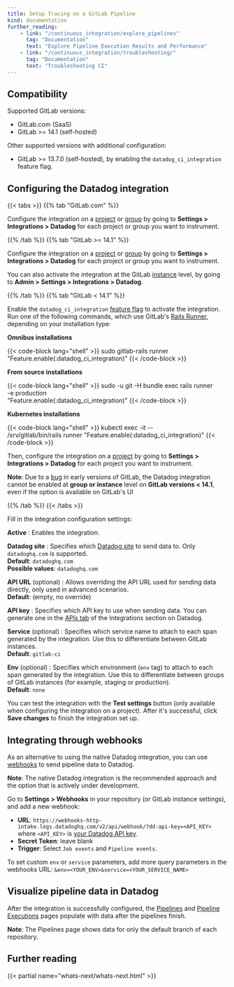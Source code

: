 ```yaml
---
title: Setup Tracing on a GitLab Pipeline
kind: documentation
further_reading:
    - link: "/continuous_integration/explore_pipelines"
      tag: "Documentation"
      text: "Explore Pipeline Execution Results and Performance"
    - link: "/continuous_integration/troubleshooting/"
      tag: "Documentation"
      text: "Troubleshooting CI"
---
```


## Compatibility

Supported GitLab versions:
* GitLab.com (SaaS)
* GitLab >= 14.1 (self-hosted)

Other supported versions with additional configuration:
* GitLab >= 13.7.0 (self-hosted), by enabling the `datadog_ci_integration` feature flag.

## Configuring the Datadog integration

{{< tabs >}}
{{% tab "GitLab.com" %}}

Configure the integration on a [project][1] or [group][2] by going to **Settings > Integrations > Datadog** for each project or group you want to instrument.

[1]: https://docs.gitlab.com/ee/user/admin_area/settings/project_integration_management.html#use-custom-settings-for-a-group-or-project-integration
[2]: https://docs.gitlab.com/ee/user/admin_area/settings/project_integration_management.html#manage-group-level-default-settings-for-a-project-integration
{{% /tab %}}
{{% tab "GitLab &gt;&equals; 14.1" %}}

Configure the integration on a [project][1] or [group][2] by going to **Settings > Integrations > Datadog** for each project or group you want to instrument.

You can also activate the integration at the GitLab [instance][3] level, by going to **Admin > Settings > Integrations > Datadog**.

[1]: https://docs.gitlab.com/ee/user/admin_area/settings/project_integration_management.html#use-custom-settings-for-a-group-or-project-integration
[2]: https://docs.gitlab.com/ee/user/admin_area/settings/project_integration_management.html#manage-group-level-default-settings-for-a-project-integration
[3]: https://docs.gitlab.com/ee/user/admin_area/settings/project_integration_management.html#manage-instance-level-default-settings-for-a-project-integration
{{% /tab %}}
{{% tab "GitLab &lt; 14.1" %}}

Enable the `datadog_ci_integration` [feature flag][1] to activate the integration. Run one of the following commands, which use GitLab's [Rails Runner][2], depending on your installation type:

**Omnibus installations**

{{< code-block lang="shell" >}}
sudo gitlab-rails runner "Feature.enable(:datadog_ci_integration)"
{{< /code-block >}}

**From source installations**

{{< code-block lang="shell" >}}
sudo -u git -H bundle exec rails runner \
  -e production \
  "Feature.enable(:datadog_ci_integration)"
{{< /code-block >}}

**Kubernetes installations**

{{< code-block lang="shell" >}}
kubectl exec -it <task-runner-pod-name> -- \
  /srv/gitlab/bin/rails runner "Feature.enable(:datadog_ci_integration)"
{{< /code-block >}}

Then, configure the integration on a [project][3] by going to **Settings > Integrations > Datadog** for each project you want to instrument.

<div class="alert alert-warning"><strong>Note</strong>: Due to a <a href="https://gitlab.com/gitlab-org/gitlab/-/issues/335218">bug</a> in early versions of GitLab, the Datadog integration cannot be enabled at <strong>group or instance</strong> level on <strong>GitLab versions < 14.1</strong>, even if the option is available on GitLab's UI</div>

[1]: https://docs.gitlab.com/ee/administration/feature_flags.html
[2]: https://docs.gitlab.com/ee/administration/operations/rails_console.html#using-the-rails-runner
[3]: https://docs.gitlab.com/ee/user/admin_area/settings/project_integration_management.html#use-custom-settings-for-a-group-or-project-integration
{{% /tab %}}
{{< /tabs >}}

Fill in the integration configuration settings:

**Active**
: Enables the integration.

**Datadog site**
: Specifies which [Datadog site][1] to send data to. Only `datadoghq.com` is supported.<br/>
**Default**: `datadoghq.com`<br/>
**Possible values**: `datadoghq.com`

**API URL** (optional)
: Allows overriding the API URL used for sending data directly, only used in advanced scenarios.<br/>
**Default**: (empty, no override)

**API key**
: Specifies which API key to use when sending data. You can generate one in the [APIs tab][2] of the Integrations section on Datadog.

**Service** (optional)
: Specifies which service name to attach to each span generated by the integration. Use this to differentiate between GitLab instances.<br/>
**Default**: `gitlab-ci`

**Env** (optional)
: Specifies which environment (`env` tag) to attach to each span generated by the integration. Use this to differentiate between groups of GitLab instances (for example, staging or production).<br/>
**Default**: `none`

You can test the integration with the **Test settings** button (only available when configuring the integration on a project). After it's successful, click **Save changes** to finish the integration set up.

## Integrating through webhooks

As an alternative to using the native Datadog integration, you can use [webhooks][3] to send pipeline data to Datadog.

<div class="alert alert-info"><strong>Note</strong>: The native Datadog integration is the recommended approach and the option that is actively under development.</div>

Go to **Settings > Webhooks** in your repository (or GitLab instance settings), and add a new webhook:
* **URL**: `https://webhooks-http-intake.logs.datadoghq.com/v2/api/webhook/?dd-api-key=<API_KEY>` where `<API_KEY>` is [your Datadog API key][4].
* **Secret Token**: leave blank
* **Trigger**: Select `Job events` and `Pipeline events`.

To set custom `env` or `service` parameters, add more query parameters in the webhooks URL: `&env=<YOUR_ENV>&service=<YOUR_SERVICE_NAME>`

## Visualize pipeline data in Datadog

After the integration is successfully configured, the [Pipelines][5] and [Pipeline Executions][4] pages populate with data after the pipelines finish.

**Note**: The Pipelines page shows data for only the default branch of each repository.


## Further reading

{{< partial name="whats-next/whats-next.html" >}}

[1]: /getting_started/site/
[2]: https://app.datadoghq.com/account/settings#api
[3]: https://docs.gitlab.com/ee/user/project/integrations/webhooks.html
[4]: https://app.datadoghq.com/ci/pipeline-executions
[5]: https://app.datadoghq.com/ci/pipelines
